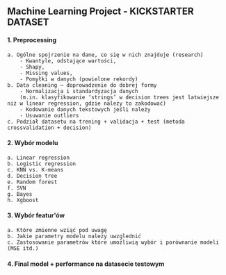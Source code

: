 ## Machine Learning Project - KICKSTARTER DATASET

#### 1. Preprocessing

    a. Ogólne spojrzenie na dane, co się w nich znajduje (research)
        - Kwantyle, odstające wartości,
        - Shapy,
        - Missing values,
        - Pomyłki w danych (powielone rekordy)
    b. Data cleaning – doprowadzenie do dobrej formy
        - Normalizacja i standardyzacja danych 
        (m.in. klasyfikowanie ‘strings’ w decision trees jest latwiejsze niż w linear regression, gdzie należy to zakodować)
        - Kodowanie danych tekstowych jeśli należy
        - Usuwanie outliers
    c. Podział datasetu na trening + validacja + test (metoda crossvalidation + decision)
    
#### 2. Wybór modelu

    a. Linear regression
    b. Logistic regression
    c. KNN vs. K-means
    d. Decision tree
    e. Random forest
    f. SVN
    g. Bayes
    h. Xgboost
    
#### 3. Wybór featur'ów

    a. Które zmienne wziąć pod uwagę
    b. Jakie parametry modelu należy uwzglednić
    c. Zastosowanie parametrów które umożliwią wybór i porównanie modeli (MSE itd.)
    
#### 4. Final model + performance na datasecie testowym